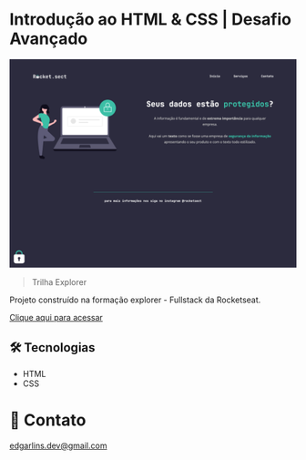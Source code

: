 # Introdução ao HTML & CSS | Desafio Avançado

![preview](./.github/preview.png)

>Trilha Explorer

Projeto construído na formação explorer - Fullstack da Rocketseat.

[Clique aqui para acessar](https://edgar-lins.github.io/rocketsect/)

## 🛠 Tecnologias 

- HTML
- CSS

# 📩 Contato

edgarlins.dev@gmail.com
